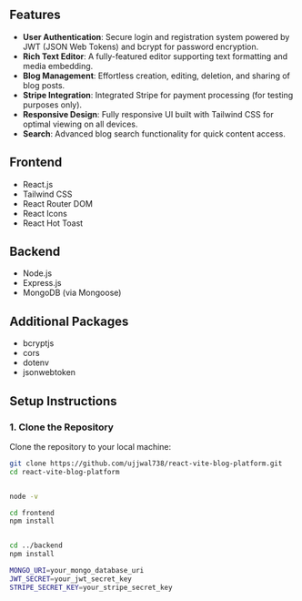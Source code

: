 ## Features

- **User Authentication**: Secure login and registration system powered by JWT (JSON Web Tokens) and bcrypt for password encryption.
- **Rich Text Editor**: A fully-featured editor supporting text formatting and media embedding.
- **Blog Management**: Effortless creation, editing, deletion, and sharing of blog posts.
- **Stripe Integration**: Integrated Stripe for payment processing (for testing purposes only).
- **Responsive Design**: Fully responsive UI built with Tailwind CSS for optimal viewing on all devices.
- **Search**: Advanced blog search functionality for quick content access.

## Frontend

- React.js
- Tailwind CSS
- React Router DOM
- React Icons
- React Hot Toast

## Backend

- Node.js
- Express.js
- MongoDB (via Mongoose)

## Additional Packages

- bcryptjs
- cors
- dotenv
- jsonwebtoken

## Setup Instructions

### 1. Clone the Repository

Clone the repository to your local machine:

```bash
git clone https://github.com/ujjwal738/react-vite-blog-platform.git
cd react-vite-blog-platform


node -v

cd frontend
npm install


cd ../backend
npm install

MONGO_URI=your_mongo_database_uri
JWT_SECRET=your_jwt_secret_key
STRIPE_SECRET_KEY=your_stripe_secret_key
